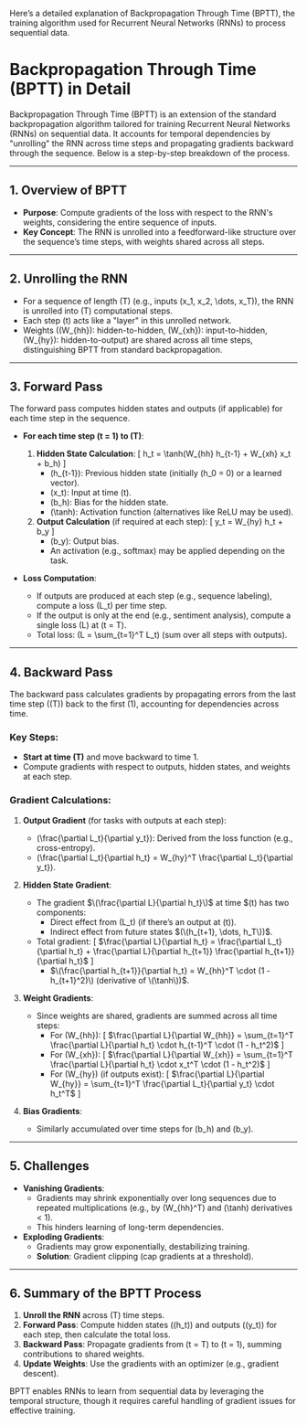 Here’s a detailed explanation of Backpropagation Through Time (BPTT), the training algorithm used for Recurrent Neural Networks (RNNs) to process sequential data.


# Backpropagation Through Time (BPTT) in Detail

Backpropagation Through Time (BPTT) is an extension of the standard backpropagation algorithm tailored for training Recurrent Neural Networks (RNNs) on sequential data. It accounts for temporal dependencies by "unrolling" the RNN across time steps and propagating gradients backward through the sequence. Below is a step-by-step breakdown of the process.

---

## 1. Overview of BPTT
- **Purpose**: Compute gradients of the loss with respect to the RNN's weights, considering the entire sequence of inputs.
- **Key Concept**: The RNN is unrolled into a feedforward-like structure over the sequence’s time steps, with weights shared across all steps.

---

## 2. Unrolling the RNN
- For a sequence of length \(T\) (e.g., inputs \(x_1, x_2, \dots, x_T\)), the RNN is unrolled into \(T\) computational steps.
- Each step \(t\) acts like a "layer" in this unrolled network.
- Weights (\(W_{hh}\): hidden-to-hidden, \(W_{xh}\): input-to-hidden, \(W_{hy}\): hidden-to-output) are shared across all time steps, distinguishing BPTT from standard backpropagation.

---

## 3. Forward Pass
The forward pass computes hidden states and outputs (if applicable) for each time step in the sequence.

- **For each time step \(t = 1\) to \(T\)**:
  1. **Hidden State Calculation**:
     \[
     h_t = \tanh(W_{hh} h_{t-1} + W_{xh} x_t + b_h)
     \]
     - \(h_{t-1}\): Previous hidden state (initially \(h_0 = 0\) or a learned vector).
     - \(x_t\): Input at time \(t\).
     - \(b_h\): Bias for the hidden state.
     - \(\tanh\): Activation function (alternatives like ReLU may be used).
  2. **Output Calculation** (if required at each step):
     \[
     y_t = W_{hy} h_t + b_y
     \]
     - \(b_y\): Output bias.
     - An activation (e.g., softmax) may be applied depending on the task.

- **Loss Computation**:
  - If outputs are produced at each step (e.g., sequence labeling), compute a loss \(L_t\) per time step.
  - If the output is only at the end (e.g., sentiment analysis), compute a single loss \(L\) at \(t = T\).
  - Total loss: \(L = \sum_{t=1}^T L_t\) (sum over all steps with outputs).

---

## 4. Backward Pass
The backward pass calculates gradients by propagating errors from the last time step (\(T\)) back to the first (1), accounting for dependencies across time.

### Key Steps:
- **Start at time \(T\)** and move backward to time 1.
- Compute gradients with respect to outputs, hidden states, and weights at each step.

### Gradient Calculations:
1. **Output Gradient** (for tasks with outputs at each step):
   - \(\frac{\partial L_t}{\partial y_t}\): Derived from the loss function (e.g., cross-entropy).
   - \(\frac{\partial L_t}{\partial h_t} = W_{hy}^T \frac{\partial L_t}{\partial y_t}\).

2. **Hidden State Gradient**:
   - The gradient $\(\frac{\partial L}{\partial h_t}\)$ at time $\(t\) has two components:
     - Direct effect from \(L_t\) (if there’s an output at \(t\)).
     - Indirect effect from future states $(\(h_{t+1}, \dots, h_T\))$.
   - Total gradient:
     \[
     $\frac{\partial L}{\partial h_t} = \frac{\partial L_t}{\partial h_t} + \frac{\partial L}{\partial h_{t+1}} \frac{\partial h_{t+1}}{\partial h_t}$
     \]
     - $\(\frac{\partial h_{t+1}}{\partial h_t} = W_{hh}^T \cdot (1 - h_{t+1}^2)\) (derivative of \(\tanh\))$.

3. **Weight Gradients**:
   - Since weights are shared, gradients are summed across all time steps:
     - For \(W_{hh}\):
       \[
       $\frac{\partial L}{\partial W_{hh}} = \sum_{t=1}^T \frac{\partial L}{\partial h_t} \cdot h_{t-1}^T \cdot (1 - h_t^2)$
       \]
     - For \(W_{xh}\):
       \[
       $\frac{\partial L}{\partial W_{xh}} = \sum_{t=1}^T \frac{\partial L}{\partial h_t} \cdot x_t^T \cdot (1 - h_t^2)$
       \]
     - For \(W_{hy}\) (if outputs exist):
       \[
      $\frac{\partial L}{\partial W_{hy}} = \sum_{t=1}^T \frac{\partial L_t}{\partial y_t} \cdot h_t^T$
       \]

4. **Bias Gradients**:
   - Similarly accumulated over time steps for \(b_h\) and \(b_y\).

---

## 5. Challenges
- **Vanishing Gradients**:
  - Gradients may shrink exponentially over long sequences due to repeated multiplications (e.g., by \(W_{hh}^T\) and \(\tanh\) derivatives < 1).
  - This hinders learning of long-term dependencies.
- **Exploding Gradients**:
  - Gradients may grow exponentially, destabilizing training.
  - **Solution**: Gradient clipping (cap gradients at a threshold).

---

## 6. Summary of the BPTT Process
1. **Unroll the RNN** across \(T\) time steps.
2. **Forward Pass**: Compute hidden states (\(h_t\)) and outputs (\(y_t\)) for each step, then calculate the total loss.
3. **Backward Pass**: Propagate gradients from \(t = T\) to \(t = 1\), summing contributions to shared weights.
4. **Update Weights**: Use the gradients with an optimizer (e.g., gradient descent).

BPTT enables RNNs to learn from sequential data by leveraging the temporal structure, though it requires careful handling of gradient issues for effective training.
